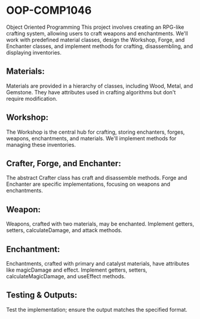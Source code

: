 # OOP-COMP1046
Object Oriented Programming
This project involves creating an RPG-like crafting system, allowing users to craft weapons and enchantments. We'll work with predefined material classes, design the Workshop, Forge, and Enchanter classes, and implement methods for crafting, disassembling, and displaying inventories.

## Materials:

Materials are provided in a hierarchy of classes, including Wood, Metal, and Gemstone. They have attributes used in crafting algorithms but don't require modification.

## Workshop:

The Workshop is the central hub for crafting, storing enchanters, forges, weapons, enchantments, and materials. We'll implement methods for managing these inventories.

## Crafter, Forge, and Enchanter:

The abstract Crafter class has craft and disassemble methods. Forge and Enchanter are specific implementations, focusing on weapons and enchantments.

## Weapon:

Weapons, crafted with two materials, may be enchanted. Implement getters, setters, calculateDamage, and attack methods.

## Enchantment:

Enchantments, crafted with primary and catalyst materials, have attributes like magicDamage and effect. Implement getters, setters, calculateMagicDamage, and useEffect methods.

## Testing & Outputs:

Test the implementation; ensure the output matches the specified format.
